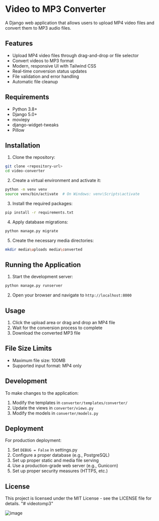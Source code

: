# Video to MP3 Converter

A Django web application that allows users to upload MP4 video files and convert them to MP3 audio files.

## Features

- Upload MP4 video files through drag-and-drop or file selector
- Convert videos to MP3 format
- Modern, responsive UI with Tailwind CSS
- Real-time conversion status updates
- File validation and error handling
- Automatic file cleanup

## Requirements

- Python 3.8+
- Django 5.0+
- moviepy
- django-widget-tweaks
- Pillow

## Installation

1. Clone the repository:
```bash
git clone <repository-url>
cd video-converter
```

2. Create a virtual environment and activate it:
```bash
python -m venv venv
source venv/bin/activate  # On Windows: venv\Scripts\activate
```

3. Install the required packages:
```bash
pip install -r requirements.txt
```

4. Apply database migrations:
```bash
python manage.py migrate
```

5. Create the necessary media directories:
```bash
mkdir media\uploads media\converted
```

## Running the Application

1. Start the development server:
```bash
python manage.py runserver
```

2. Open your browser and navigate to `http://localhost:8000`

## Usage

1. Click the upload area or drag and drop an MP4 file
2. Wait for the conversion process to complete
3. Download the converted MP3 file

## File Size Limits

- Maximum file size: 100MB
- Supported input format: MP4 only

## Development

To make changes to the application:

1. Modify the templates in `converter/templates/converter/`
2. Update the views in `converter/views.py`
3. Modify the models in `converter/models.py`

## Deployment

For production deployment:

1. Set `DEBUG = False` in settings.py
2. Configure a proper database (e.g., PostgreSQL)
3. Set up proper static and media file serving
4. Use a production-grade web server (e.g., Gunicorn)
5. Set up proper security measures (HTTPS, etc.)

## License

This project is licensed under the MIT License - see the LICENSE file for details. "# videotomp3" 


![image](https://github.com/user-attachments/assets/7523ad30-3b83-4988-b2a0-de280730b44b)

